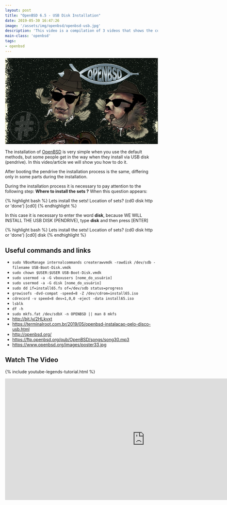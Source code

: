 ```yaml
---
layout: post
title: "OpenBSD 6.5 - USB Disk Installation"
date: 2019-05-30 16:47:26
image: '/assets/img/openbsd/openbsd-usb.jpg'
description: 'This video is a compilation of 3 videos that shows the complete process.'
main-class: 'openbsd'
tags:
- openbsd
---
```


![OpenBSD - USB Disk Installation](/assets/img/openbsd/openbsd-usb.jpg)

The installation of [OpenBSD](https://openbsd.org/) is very simple when you use the default methods, but some people get in the way when they install via USB disk (pendrive). In this video/article we will show you how to do it.

After booting the pendrive the installation process is the same, differing only in some parts during the installation.

During the installation process it is necessary to pay attention to the following step: **Where to install the sets ?** When this question appears:

{% highlight bash %}
Lets install the sets!
Location of sets? (cd0 disk http or 'done') [cd0]
{% endhighlight %}

In this case it is necessary to enter the word **disk**, because WE WILL INSTALL THE USB DISK (PENDRIVE), type **disk** and then press [ENTER]

{% highlight bash %}
Lets install the sets!
Location of sets? (cd0 disk http or 'done') [cd0] disk
{% endhighlight %}

## Useful commands and links

+ `sudo VBoxManage internalcommands createrawvmdk -rawdisk /dev/sdb -filename USB-Boot-Disk.vmdk`
+ `sudo chown $USER:$USER USB-Boot-Disk.vmdk`
+ `sudo usermod -a -G vboxusers [nome_do_usuário]`
+ `sudo usermod -a -G disk [nome_do_usuário]`
+ `sudo dd if=install65.fs of=/dev/sdb status=progress`
+ `growisofs -dvd-compat -speed=8 -Z /dev/cdrom=install65.iso`
+ `cdrecord -v speed=8 dev=1,0,0 -eject -data install65.iso`
+ `lsblk`
+ `df -h`
+ `sudo mkfs.fat /dev/sdbX -n OPENBSD || man 8 mkfs`
+ <http://bit.ly/2HLkvxt>
+ <https://terminalroot.com.br/2019/05/openbsd-instalacao-pelo-disco-usb.html>
+ <http://openbsd.org/>
+ <https://ftp.openbsd.org/pub/OpenBSD/songs/song30.mp3>
+ <https://www.openbsd.org/images/poster33.jpg>

## Watch The Video
{% include youtube-legends-tutorial.html %}

<iframe width="920" height="400" src="https://www.youtube.com/embed/EWWD56ZPVoQ" frameborder="0" allow="accelerometer; autoplay; encrypted-media; gyroscope; picture-in-picture" allowfullscreen></iframe>

